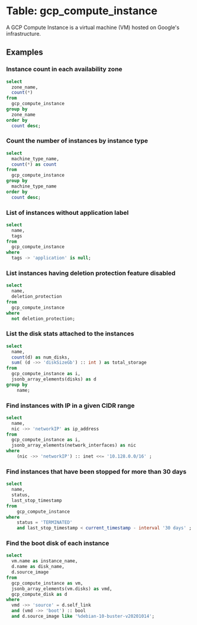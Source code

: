 # Table:  gcp_compute_instance

A GCP Compute Instance is a virtual machine (VM) hosted on Google's infrastructure.

## Examples

### Instance count in each availability zone

```sql
select
  zone_name,
  count(*)
from
  gcp_compute_instance
group by
  zone_name
order by
  count desc;
```


### Count the number of instances by instance type
```sql
select
  machine_type_name,
  count(*) as count
from
  gcp_compute_instance
group by
  machine_type_name
order by
  count desc;
```


### List of instances without application label
```sql
select
  name,
  tags
from
  gcp_compute_instance
where
  tags -> 'application' is null;
```


### List instances having deletion protection feature disabled

```sql
select
  name,
  deletion_protection
from
  gcp_compute_instance
where
  not deletion_protection;
```


### List the disk stats attached to the instances

```sql
select
  name,
  count(d) as num_disks,
  sum( (d ->> 'diskSizeGb') :: int ) as total_storage
from
  gcp_compute_instance as i,
  jsonb_array_elements(disks) as d
group by
    name;
```


### Find instances with IP in a given CIDR range

```sql
select
  name,
  nic ->> 'networkIP' as ip_address
from
  gcp_compute_instance as i,
  jsonb_array_elements(network_interfaces) as nic
where
    (nic ->> 'networkIP') :: inet <<= '10.128.0.0/16' ;
```


### Find instances that have been stopped for more than 30 days
```sql
select
  name,
  status,
  last_stop_timestamp
from
    gcp_compute_instance
where
    status = 'TERMINATED'
    and last_stop_timestamp < current_timestamp - interval '30 days' ;
```


### Find the boot disk of each instance
```sql
select
  vm.name as instance_name,
  d.name as disk_name,
  d.source_image
from
  gcp_compute_instance as vm,
  jsonb_array_elements(vm.disks) as vmd,
  gcp_compute_disk as d
where
  vmd ->> 'source' = d.self_link
  and (vmd ->> 'boot') :: bool
  and d.source_image like '%debian-10-buster-v20201014';
```